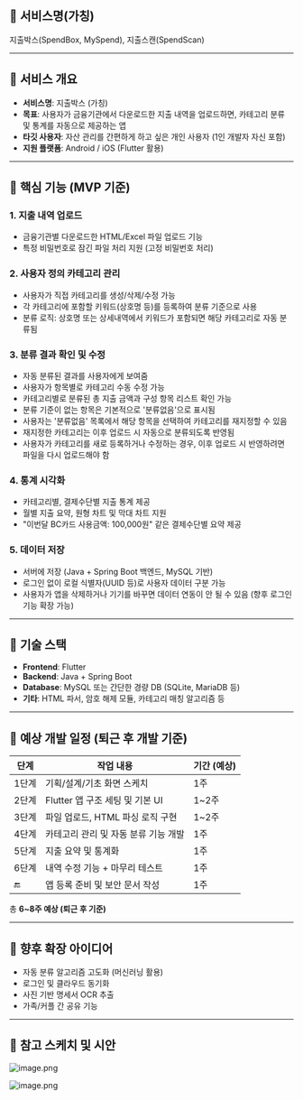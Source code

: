## 📔 서비스명(가칭)

지출박스(SpendBox, MySpend), 지출스캔(SpendScan)

---

## 🧭 서비스 개요

- **서비스명**: 지출박스 (가칭)
- **목표**: 사용자가 금융기관에서 다운로드한 지출 내역을 업로드하면, 카테고리 분류 및 통계를 자동으로 제공하는 앱
- **타깃 사용자**: 자산 관리를 간편하게 하고 싶은 개인 사용자 (1인 개발자 자신 포함)
- **지원 플랫폼**: Android / iOS (Flutter 활용)

---

## 🔧 핵심 기능 (MVP 기준)

### 1. 지출 내역 업로드

- 금융기관별 다운로드한 HTML/Excel 파일 업로드 기능
- 특정 비밀번호로 잠긴 파일 처리 지원 (고정 비밀번호 처리)

### 2. 사용자 정의 카테고리 관리

- 사용자가 직접 카테고리를 생성/삭제/수정 가능
- 각 카테고리에 포함할 키워드(상호명 등)를 등록하여 분류 기준으로 사용
- 분류 로직: 상호명 또는 상세내역에서 키워드가 포함되면 해당 카테고리로 자동 분류됨

### 3. 분류 결과 확인 및 수정

- 자동 분류된 결과를 사용자에게 보여줌
- 사용자가 항목별로 카테고리 수동 수정 가능
- 카테고리별로 분류된 총 지출 금액과 구성 항목 리스트 확인 가능
- 분류 기준이 없는 항목은 기본적으로 '분류없음'으로 표시됨
- 사용자는 '분류없음' 목록에서 해당 항목을 선택하여 카테고리를 재지정할 수 있음
- 재지정한 카테고리는 이후 업로드 시 자동으로 분류되도록 반영됨
- 사용자가 카테고리를 새로 등록하거나 수정하는 경우, 이후 업로드 시 반영하려면 파일을 다시 업로드해야 함

### 4. 통계 시각화

- 카테고리별, 결제수단별 지출 통계 제공
- 월별 지출 요약, 원형 차트 및 막대 차트 지원
- "이번달 BC카드 사용금액: 100,000원" 같은 결제수단별 요약 제공

### 5. 데이터 저장

- 서버에 저장 (Java + Spring Boot 백엔드, MySQL 기반)
- 로그인 없이 로컬 식별자(UUID 등)로 사용자 데이터 구분 가능
- 사용자가 앱을 삭제하거나 기기를 바꾸면 데이터 연동이 안 될 수 있음 (향후 로그인 기능 확장 가능)

---

## 🧱 기술 스택

- **Frontend**: Flutter
- **Backend**: Java + Spring Boot
- **Database**: MySQL 또는 간단한 경량 DB (SQLite, MariaDB 등)
- **기타**: HTML 파서, 암호 해제 모듈, 카테고리 매칭 알고리즘 등

---

## 📅 예상 개발 일정 (퇴근 후 개발 기준)

| 단계  | 작업 내용                            | 기간 (예상) |
| ----- | ------------------------------------ | ----------- |
| 1단계 | 기획/설계/기초 화면 스케치           | 1주         |
| 2단계 | Flutter 앱 구조 세팅 및 기본 UI      | 1~2주       |
| 3단계 | 파일 업로드, HTML 파싱 로직 구현     | 1~2주       |
| 4단계 | 카테고리 관리 및 자동 분류 기능 개발 | 1주         |
| 5단계 | 지출 요약 및 통계화                  | 1주         |
| 6단계 | 내역 수정 기능 + 마무리 테스트       | 1주         |
| 🔚    | 앱 등록 준비 및 보안 문서 작성       | 1주         |

총 **6~8주 예상 (퇴근 후 기준)**

---

## 📌 향후 확장 아이디어

- 자동 분류 알고리즘 고도화 (머신러닝 활용)
- 로그인 및 클라우드 동기화
- 사진 기반 명세서 OCR 추출
- 가족/커플 간 공유 기능

---

## 📁 참고 스케치 및 시안

![image.png](attachment:d534d29b-47bc-466e-bdb4-244aac5b5859:image.png)

![image.png](attachment:a4f0b345-1cde-4a66-8e93-7e07b58be3a4:image.png)
